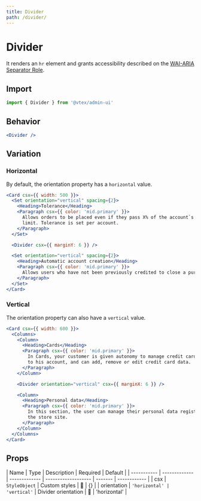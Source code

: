 ```yaml
---
title: Divider
path: /divider/
---
```


# Divider

It renders an `hr` element and grants accessibility described on the [WAI-ARIA Separator Role](https://www.w3.org/TR/wai-aria-1.1/#separator).

## Import

```jsx isStatic
import { Divider } from '@vtex/admin-ui'
```

## Behavior

```jsx
<Divider />
```

## Variation

### Horizontal

By default, the orientation property has a `horizontal` value.

```jsx
<Card csx={{ width: 500 }}>
  <Set orientation="vertical" spacing={2}>
    <Heading>Tolerance</Heading>
    <Paragraph csx={{ color: 'mid.primary' }}>
      Allows orders to be placed even if they pass X% of the account`s credit
      limit. Tolerance is set per account.
    </Paragraph>
  </Set>

  <Divider csx={{ marginY: 6 }} />

  <Set orientation="vertical" spacing={2}>
    <Heading>Automatic account creation</Heading>
    <Paragraph csx={{ color: 'mid.primary' }}>
      Allows users who have not been previously credited to close a purchase.
    </Paragraph>
  </Set>
</Card>
```

### Vertical

The orientation property can also have a `vertical` value.

```jsx
<Card csx={{ width: 600 }}>
  <Columns>
    <Column>
      <Heading>Cards</Heading>
      <Paragraph csx={{ color: 'mid.primary' }}>
        In Cards, your customer is given autonomy to manage credit cards related
        to his account, and can add, remove or edit credit card data.
      </Paragraph>
    </Column>

    <Divider orientation="vertical" csx={{ marginX: 6 }} />

    <Column>
      <Heading>Personal data</Heading>
      <Paragraph csx={{ color: 'mid.primary' }}>
        In this section, the user can manage their personal data registered on
        the store site.
      </Paragraph>
    </Column>
  </Columns>
</Card>
```

## Props

| Name        | Type          | Description   | Required            | Default |
| ----------- | ------------- | ------------- | ------------------- | ------- | ------------ |
| csx         | `StyleObject` | Custom styles | 🚫                  | {}      |
| orientation | `'horizontal' | 'vertical'`   | Divider orientation | 🚫      | 'horizontal' |
